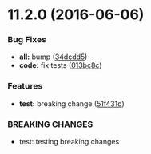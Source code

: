 <a name="11.2.0"></a>
# 11.2.0 (2016-06-06)


### Bug Fixes

* **all:** bump ([34dcdd5](https://bitbucket.org/atlassian/atlaskit-spike/commits/34dcdd5))
* **code:** fix tests ([013bc8c](https://bitbucket.org/atlassian/atlaskit-spike/commits/013bc8c))


### Features

* **test:** breaking change ([51f431d](https://bitbucket.org/atlassian/atlaskit-spike/commits/51f431d))


### BREAKING CHANGES

* test: testing breaking changes



